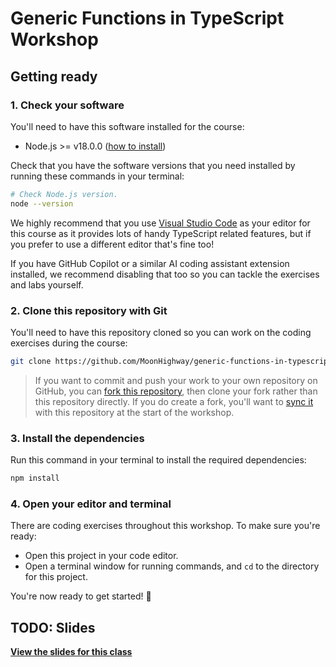 # Generic Functions in TypeScript Workshop

## Getting ready

### 1. Check your software

You'll need to have this software installed for the course:

- Node.js >= v18.0.0 ([how to install](https://nodejs.org/en/learn/getting-started/how-to-install-nodejs))

Check that you have the software versions that you need installed by running these
commands in your terminal:

```sh
# Check Node.js version.
node --version
```

We highly recommend that you use [Visual Studio Code](https://code.visualstudio.com/)
as your editor for this course as it provides lots of handy TypeScript related features,
but if you prefer to use a different editor that's fine too!

If you have GitHub Copilot or a similar AI coding assistant extension installed, we
recommend disabling that too so you can tackle the exercises and labs yourself.

### 2. Clone this repository with Git

You'll need to have this repository cloned so you can work on the coding
exercises during the course:

```sh
git clone https://github.com/MoonHighway/generic-functions-in-typescript-workshop/
```

> If you want to commit and push your work to your own repository on GitHub,
> you can [fork this repository](https://docs.github.com/en/get-started/quickstart/fork-a-repo),
> then clone your fork rather than this repository directly.
> If you do create a fork, you'll want to
> [sync it](https://docs.github.com/en/pull-requests/collaborating-with-pull-requests/working-with-forks/syncing-a-fork)
> with this repository at the start of the workshop.

### 3. Install the dependencies

Run this command in your terminal to install the required dependencies:

```sh
npm install
```

### 4. Open your editor and terminal

There are coding exercises throughout this workshop. To make sure you're ready:

- Open this project in your code editor.
- Open a terminal window for running commands, and `cd` to the directory for
  this project.

You're now ready to get started! 🚀

## TODO: Slides

**[View the slides for this class](https://slides.com/moonhighway/TODO/)**
